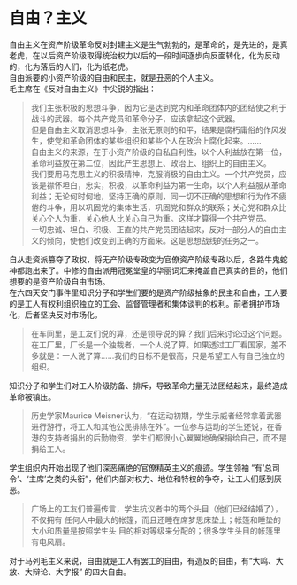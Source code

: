 # 自由？主义
自由主义在资产阶级革命反对封建主义是生气勃勃的，是革命的，是先进的，是真老虎，在以后资产阶级取得统治权力以后的一段时间逐步向反面转化，化为反动的，化为落后的人们，化为纸老虎。<br>
  自由派要的小资产阶级的自由和民主，就是丑恶的个人主义。<br>
  毛主席在《反对自由主义》中尖锐的指出：<br>
  
  > 我们主张积极的思想斗争，因为它是达到党内和革命团体内的团结使之利于战斗的武器。每个共产党员和革命分子，应该拿起这个武器。<br>
  > 但是自由主义取消思想斗争，主张无原则的和平，结果是腐朽庸俗的作风发生，使党和革命团体的某些组织和某些个人在政治上腐化起来。......<br>
  > 自由主义的来源，在于小资产阶级的自私自利性，以个人利益放在第一位，革命利益放在第二位，因此产生思想上、政治上、组织上的自由主义。<br>
  > 我们要用马克思主义的积极精神，克服消极的自由主义。一个共产党员，应该是襟怀坦白，忠实，积极，以革命利益为第一生命，以个人利益服从革命利益；无论何时何地，坚持正确的原则，同一切不正确的思想和行为作不疲倦的斗争，用以巩固党的集体生活，巩固党和群众的联系；关心党和群众比关心个人为重，关心他人比关心自己为重。这样才算得一个共产党员。<br>
  > 一切忠诚、坦白、积极、正直的共产党员团结起来，反对一部分人的自由主义的倾向，使他们改变到正确的方面来。这是思想战线的任务之一。<br>
  
自从走资派篡夺了政权，将无产阶级专政变为官僚资产阶级专政以后，各路牛鬼蛇神都跑出来了。中修的自由派用冠冕堂皇的华丽词汇来掩盖自己真实的目的，他们想要的是资产阶级自由市场。<br>
在六四天安门事件里知识分子和学生们要的是资产阶级抽象的民主和自由，工人要的是工人有权利组织独立的工会、监督管理者和集体谈判的权利。前者拥护市场化，后者坚决反对市场化。<br>
> 在车间里，是工友们说的算，还是领导说的算？我们后来讨论过这个问题。在工厂里，厂长是一个独裁者，一个人说了算。如果透过工厂看国家，差不多就是：一人说了算......我们的目标不是很高，只是希望工人有自己独立的组织。

知识分子和学生们对工人阶级防备、排斥，导致革命力量无法团结起来，最终造成革命被镇压。 <br>

> 历史学家Maurice Meisner认为，“在运动初期，学生示威者经常拿着武器进行游行，将工人和其他公民排除在外”。一位参与运动的学生还说，在香港的支持者捐出的后勤物资，学生们都很小心翼翼地确保捐给自己，而不是捐给工人。

学生组织内开始出现了他们深恶痛绝的官僚精英主义的痕迹。学生领袖 “有‘总司令’、‘主席’之类的头衔”，他们内部对权力、地位和特权的争夺，让工人们感到厌恶。<br>

> 广场上的工友们普遍传言，学生抗议者中的两个头目（他们已经结婚了），不仅拥有 任何人中最大的帐篷，而且还睡在席梦思床垫上；帐篷和睡垫的大小和质量是按照学生头 目的相对等级来分配的；很多学生头目的帐篷里有电风扇。

对于马列毛主义来说，自由就是工人有罢工的自由，有造反的自由，有“大鸣、大放、大辩论、大字报” 的四大自由。
